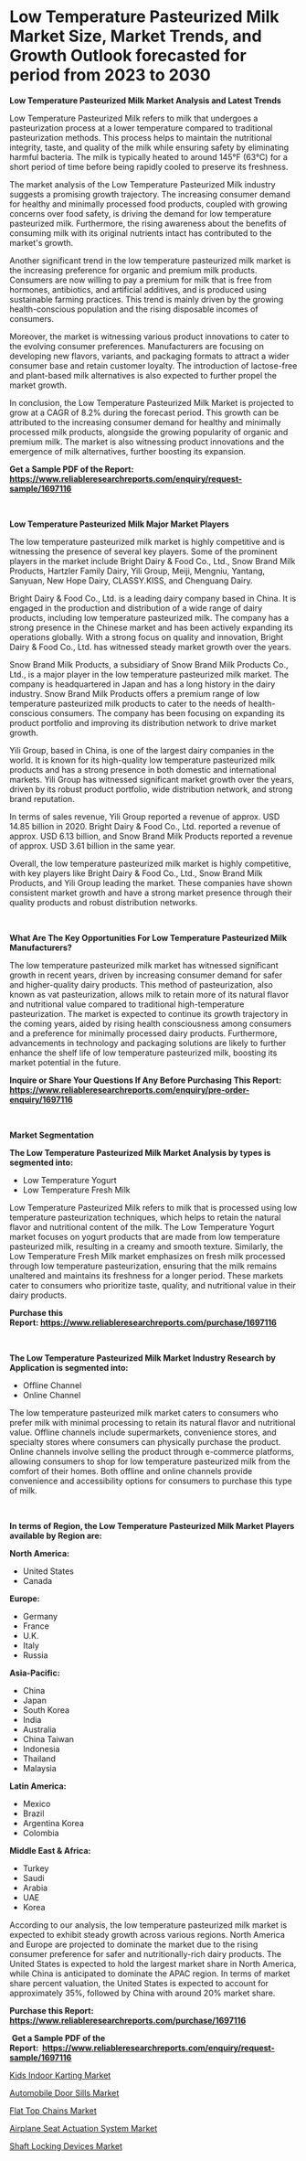 <p><h1>Low Temperature Pasteurized Milk Market Size, Market Trends, and Growth Outlook forecasted for period from 2023 to 2030</h1></p><p><strong>Low Temperature Pasteurized Milk Market Analysis and Latest Trends</strong></p>
<p><p>Low Temperature Pasteurized Milk refers to milk that undergoes a pasteurization process at a lower temperature compared to traditional pasteurization methods. This process helps to maintain the nutritional integrity, taste, and quality of the milk while ensuring safety by eliminating harmful bacteria. The milk is typically heated to around 145°F (63°C) for a short period of time before being rapidly cooled to preserve its freshness.</p><p>The market analysis of the Low Temperature Pasteurized Milk industry suggests a promising growth trajectory. The increasing consumer demand for healthy and minimally processed food products, coupled with growing concerns over food safety, is driving the demand for low temperature pasteurized milk. Furthermore, the rising awareness about the benefits of consuming milk with its original nutrients intact has contributed to the market's growth.</p><p>Another significant trend in the low temperature pasteurized milk market is the increasing preference for organic and premium milk products. Consumers are now willing to pay a premium for milk that is free from hormones, antibiotics, and artificial additives, and is produced using sustainable farming practices. This trend is mainly driven by the growing health-conscious population and the rising disposable incomes of consumers.</p><p>Moreover, the market is witnessing various product innovations to cater to the evolving consumer preferences. Manufacturers are focusing on developing new flavors, variants, and packaging formats to attract a wider consumer base and retain customer loyalty. The introduction of lactose-free and plant-based milk alternatives is also expected to further propel the market growth.</p><p>In conclusion, the Low Temperature Pasteurized Milk Market is projected to grow at a CAGR of 8.2% during the forecast period. This growth can be attributed to the increasing consumer demand for healthy and minimally processed milk products, alongside the growing popularity of organic and premium milk. The market is also witnessing product innovations and the emergence of milk alternatives, further boosting its expansion.</p></p>
<p><strong>Get a Sample PDF of the Report:&nbsp; <a href="https://www.reliableresearchreports.com/enquiry/request-sample/1697116">https://www.reliableresearchreports.com/enquiry/request-sample/1697116</a></strong></p>
<p>&nbsp;</p>
<p><strong>Low Temperature Pasteurized Milk Major Market Players</strong></p>
<p><p>The low temperature pasteurized milk market is highly competitive and is witnessing the presence of several key players. Some of the prominent players in the market include Bright Dairy & Food Co., Ltd., Snow Brand Milk Products, Hartzler Family Dairy, Yili Group, Meiji, Mengniu, Yantang, Sanyuan, New Hope Dairy, CLASSY.KISS, and Chenguang Dairy.</p><p>Bright Dairy & Food Co., Ltd. is a leading dairy company based in China. It is engaged in the production and distribution of a wide range of dairy products, including low temperature pasteurized milk. The company has a strong presence in the Chinese market and has been actively expanding its operations globally. With a strong focus on quality and innovation, Bright Dairy & Food Co., Ltd. has witnessed steady market growth over the years.</p><p>Snow Brand Milk Products, a subsidiary of Snow Brand Milk Products Co., Ltd., is a major player in the low temperature pasteurized milk market. The company is headquartered in Japan and has a long history in the dairy industry. Snow Brand Milk Products offers a premium range of low temperature pasteurized milk products to cater to the needs of health-conscious consumers. The company has been focusing on expanding its product portfolio and improving its distribution network to drive market growth.</p><p>Yili Group, based in China, is one of the largest dairy companies in the world. It is known for its high-quality low temperature pasteurized milk products and has a strong presence in both domestic and international markets. Yili Group has witnessed significant market growth over the years, driven by its robust product portfolio, wide distribution network, and strong brand reputation.</p><p>In terms of sales revenue, Yili Group reported a revenue of approx. USD 14.85 billion in 2020. Bright Dairy & Food Co., Ltd. reported a revenue of approx. USD 6.13 billion, and Snow Brand Milk Products reported a revenue of approx. USD 3.61 billion in the same year.</p><p>Overall, the low temperature pasteurized milk market is highly competitive, with key players like Bright Dairy & Food Co., Ltd., Snow Brand Milk Products, and Yili Group leading the market. These companies have shown consistent market growth and have a strong market presence through their quality products and robust distribution networks.</p></p>
<p>&nbsp;</p>
<p><strong>What Are The Key Opportunities For Low Temperature Pasteurized Milk Manufacturers?</strong></p>
<p><p>The low temperature pasteurized milk market has witnessed significant growth in recent years, driven by increasing consumer demand for safer and higher-quality dairy products. This method of pasteurization, also known as vat pasteurization, allows milk to retain more of its natural flavor and nutritional value compared to traditional high-temperature pasteurization. The market is expected to continue its growth trajectory in the coming years, aided by rising health consciousness among consumers and a preference for minimally processed dairy products. Furthermore, advancements in technology and packaging solutions are likely to further enhance the shelf life of low temperature pasteurized milk, boosting its market potential in the future.</p></p>
<p><strong>Inquire or Share Your Questions If Any Before Purchasing This Report: <a href="https://www.reliableresearchreports.com/enquiry/pre-order-enquiry/1697116">https://www.reliableresearchreports.com/enquiry/pre-order-enquiry/1697116</a></strong></p>
<p>&nbsp;</p>
<p><strong>Market Segmentation</strong></p>
<p><strong>The Low Temperature Pasteurized Milk Market Analysis by types is segmented into:</strong></p>
<p><ul><li>Low Temperature Yogurt</li><li>Low Temperature Fresh Milk</li></ul></p>
<p><p>Low Temperature Pasteurized Milk refers to milk that is processed using low temperature pasteurization techniques, which helps to retain the natural flavor and nutritional content of the milk. The Low Temperature Yogurt market focuses on yogurt products that are made from low temperature pasteurized milk, resulting in a creamy and smooth texture. Similarly, the Low Temperature Fresh Milk market emphasizes on fresh milk processed through low temperature pasteurization, ensuring that the milk remains unaltered and maintains its freshness for a longer period. These markets cater to consumers who prioritize taste, quality, and nutritional value in their dairy products.</p></p>
<p><strong>Purchase this Report:&nbsp;<a href="https://www.reliableresearchreports.com/purchase/1697116">https://www.reliableresearchreports.com/purchase/1697116</a></strong></p>
<p>&nbsp;</p>
<p><strong>The Low Temperature Pasteurized Milk Market Industry Research by Application is segmented into:</strong></p>
<p><ul><li>Offline Channel</li><li>Online Channel</li></ul></p>
<p><p>The low temperature pasteurized milk market caters to consumers who prefer milk with minimal processing to retain its natural flavor and nutritional value. Offline channels include supermarkets, convenience stores, and specialty stores where consumers can physically purchase the product. Online channels involve selling the product through e-commerce platforms, allowing consumers to shop for low temperature pasteurized milk from the comfort of their homes. Both offline and online channels provide convenience and accessibility options for consumers to purchase this type of milk.</p></p>
<p>&nbsp;</p>
<p><strong>In terms of Region, the Low Temperature Pasteurized Milk Market Players available by Region are:</strong></p>
<p>
    <p> <strong> North America: </strong>
        <ul>
            <li>United States</li>
            <li>Canada</li>
        </ul>
        </p> 
    <p> <strong> Europe: </strong>
        <ul>
            <li>Germany</li>
            <li>France</li>
            <li>U.K.</li>
            <li>Italy</li>
            <li>Russia</li>
        </ul>
        </p> 
    <p> <strong> Asia-Pacific: </strong>
        <ul>
            <li>China</li>
            <li>Japan</li>
            <li>South Korea</li>
            <li>India</li>
            <li>Australia</li>
            <li>China Taiwan</li>
            <li>Indonesia</li>
            <li>Thailand</li>
            <li>Malaysia</li>
        </ul>
        </p> 
    <p> <strong> Latin America: </strong>
        <ul>
            <li>Mexico</li>
            <li>Brazil</li>
            <li>Argentina Korea</li>
            <li>Colombia</li>
        </ul>
        </p> 
    <p> <strong> Middle East & Africa: </strong>
        <ul>
            <li>Turkey</li>
            <li>Saudi</li>
            <li>Arabia</li>
            <li>UAE</li>
            <li>Korea</li>
        </ul>
    </p>
    </p>
<p><p>According to our analysis, the low temperature pasteurized milk market is expected to exhibit steady growth across various regions. North America and Europe are projected to dominate the market due to the rising consumer preference for safer and nutritionally-rich dairy products. The United States is expected to hold the largest market share in North America, while China is anticipated to dominate the APAC region. In terms of market share percent valuation, the United States is expected to account for approximately 35%, followed by China with around 20% market share.</p></p>
<p><strong>Purchase this Report: <a href="https://www.reliableresearchreports.com/purchase/1697116">https://www.reliableresearchreports.com/purchase/1697116</a></strong></p>
<p>&nbsp;<strong>Get a Sample PDF of the Report:&nbsp;&nbsp;<a href="https://www.reliableresearchreports.com/enquiry/request-sample/1697116">https://www.reliableresearchreports.com/enquiry/request-sample/1697116</a></strong></p>
<p><strong></strong></p>
<p><p><a href="https://www.linkedin.com/pulse/kids-indoor-karting-market-size-2023-2030-global-industrial-ocf5e/">Kids Indoor Karting Market</a></p><p><a href="https://www.linkedin.com/pulse/automobile-door-sills-market-share-amp-new-trends-analysis-giiie/">Automobile Door Sills Market</a></p><p><a href="https://medium.com/@soledadhane827/flat-top-chains-market-insights-into-market-cagr-market-trends-and-growth-strategies-ee23736e7a20">Flat Top Chains Market</a></p><p><a href="https://www.linkedin.com/pulse/airplane-seat-actuation-system-market-size-share-global-analysis-4uqdc/">Airplane Seat Actuation System Market</a></p><p><a href="https://medium.com/@elzaziemann1943/shaft-locking-devices-market-report-reveals-the-latest-trends-and-growth-opportunities-of-this-fb779bad5649">Shaft Locking Devices Market</a></p></p>